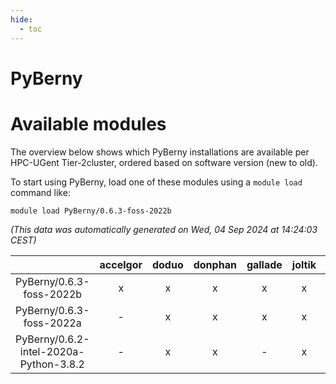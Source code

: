 ```yaml
---
hide:
  - toc
---
```


PyBerny
=======

# Available modules


The overview below shows which PyBerny installations are available per HPC-UGent Tier-2cluster, ordered based on software version (new to old).

To start using PyBerny, load one of these modules using a `module load` command like:

```shell
module load PyBerny/0.6.3-foss-2022b
```

*(This data was automatically generated on Wed, 04 Sep 2024 at 14:24:03 CEST)*  

| |accelgor|doduo|donphan|gallade|joltik|shinx|skitty|
| :---: | :---: | :---: | :---: | :---: | :---: | :---: | :---: |
|PyBerny/0.6.3-foss-2022b|x|x|x|x|x|-|x|
|PyBerny/0.6.3-foss-2022a|-|x|x|x|x|-|x|
|PyBerny/0.6.2-intel-2020a-Python-3.8.2|-|x|x|-|x|-|x|
